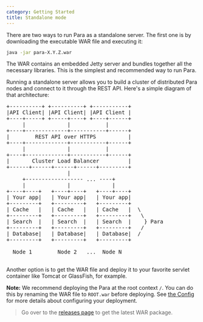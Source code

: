 ```yaml
---
category: Getting Started
title: Standalone mode
---
```


There are two ways to run Para as a standalone server. The first one is by downloading the executable WAR file and executing it:

```bash
java -jar para-X.Y.Z.war
```

The WAR contains an embedded Jetty server and bundles together all the necessary libraries. This is the simplest and
recommended way to run Para.

Running a standalone server allows you to build a cluster of distributed Para nodes and connect to it
through the REST API. Here's a simple diagram of that architecture:

<pre>
+----------+ +----------+ +-----------+
|API Client| |API Client| |API Client |
+----+-----+ +-----+----+ +----+------+
     |             |           |
+----+-------------+-----------+------+
|        REST API over HTTPS          |
+----+-------------+-----------+------+
     |             |           |
+----+-------------+-----------+------+
|       Cluster Load Balancer         |
+------+------+------+------+---------+
                   |
     +------------------ ... ----+
     |             |             |
+----+----+   +----+----+   +----+----+
| Your app|   | Your app|   | Your app|
+---------+   +---------+   +---------+
| Cache   |   | Cache   |   | Cache   |  \
+---------+   +---------+   +---------+   \
| Search  |   | Search  |   | Search  |    } Para
+---------+   +---------+   +---------+   /
| Database|   | Database|   | Database|  /
+---------+   +---------+   +---------+

  Node 1        Node 2   ...  Node N

</pre>


Another option is to get the WAR file and deploy it to your favorite servlet container like Tomcat or
GlassFish, for example.

**Note:** We recommend deploying the Para at the root context `/`. You can do this by renaming the WAR file
to `ROOT.war` before deploying. See [the Config](#005-config) for more details about configuring your deployment.

> Go over to the [releases page](https://github.com/erudika/para/releases) to get the latest WAR package.